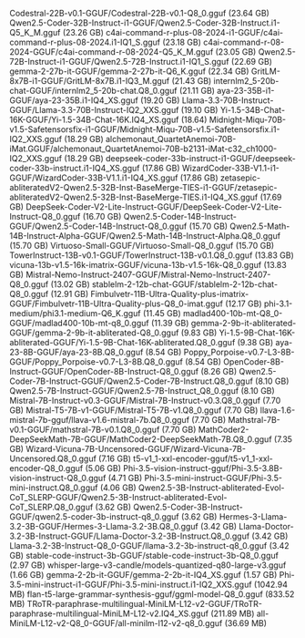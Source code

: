Codestral-22B-v0.1-GGUF/Codestral-22B-v0.1-Q8_0.gguf (23.64 GB)
Qwen2.5-Coder-32B-Instruct-i1-GGUF/Qwen2.5-Coder-32B-Instruct.i1-Q5_K_M.gguf (23.26 GB)
c4ai-command-r-plus-08-2024-i1-GGUF/c4ai-command-r-plus-08-2024.i1-IQ1_S.gguf (23.18 GB)
c4ai-command-r-08-2024-GGUF/c4ai-command-r-08-2024-Q5_K_M.gguf (23.05 GB)
Qwen2.5-72B-Instruct-i1-GGUF/Qwen2.5-72B-Instruct.i1-IQ1_S.gguf (22.69 GB)
gemma-2-27b-it-GGUF/gemma-2-27b-it-Q6_K.gguf (22.34 GB)
GritLM-8x7B-i1-GGUF/GritLM-8x7B.i1-IQ3_M.gguf (21.43 GB)
internlm2_5-20b-chat-GGUF/internlm2_5-20b-chat.Q8_0.gguf (21.11 GB)
aya-23-35B-i1-GGUF/aya-23-35B.i1-IQ4_XS.gguf (19.20 GB)
Llama-3.3-70B-Instruct-GGUF/Llama-3.3-70B-Instruct-IQ2_XXS.gguf (19.10 GB)
Yi-1.5-34B-Chat-16K-GGUF/Yi-1.5-34B-Chat-16K.IQ4_XS.gguf (18.64)
Midnight-Miqu-70B-v1.5-Safetensorsfix-i1-GGUF/Midnight-Miqu-70B-v1.5-Safetensorsfix.i1-IQ2_XXS.gguf (18.29 GB)
alchemonaut_QuartetAnemoi-70B-iMat.GGUF/alchemonaut_QuartetAnemoi-70B-b2131-iMat-c32_ch1000-IQ2_XXS.gguf (18.29 GB)
deepseek-coder-33b-instruct-i1-GGUF/deepseek-coder-33b-instruct.i1-IQ4_XS.gguf (17.86 GB)
WizardCoder-33B-V1.1-i1-GGUF/WizardCoder-33B-V1.1.i1-IQ4_XS.gguf (17.86 GB)
zetasepic-abliteratedV2-Qwen2.5-32B-Inst-BaseMerge-TIES-i1-GGUF/zetasepic-abliteratedV2-Qwen2.5-32B-Inst-BaseMerge-TIES.i1-IQ4_XS.gguf (17.69 GB)
DeepSeek-Coder-V2-Lite-Instruct-GGUF/DeepSeek-Coder-V2-Lite-Instruct-Q8_0.gguf (16.70 GB)
Qwen2.5-Coder-14B-Instruct-GGUF/Qwen2.5-Coder-14B-Instruct-Q8_0.gguf (15.70 GB)
Qwen2.5-Math-14B-Instruct-Alpha-GGUF/Qwen2.5-Math-14B-Instruct-Alpha.Q8_0.gguf (15.70 GB)
Virtuoso-Small-GGUF/Virtuoso-Small-Q8_0.gguf (15.70 GB)
TowerInstruct-13B-v0.1-GGUF/TowerInstruct-13B-v0.1.Q8_0.gguf (13.83 GB)
vicuna-13b-v1.5-16k-imatrix-GGUF/vicuna-13b-v1.5-16k-Q8_0.gguf (13.83 GB)
Mistral-Nemo-Instruct-2407-GGUF/Mistral-Nemo-Instruct-2407-Q8_0.gguf (13.02 GB)
stablelm-2-12b-chat-GGUF/stablelm-2-12b-chat-Q8_0.gguf (12.91 GB)
Fimbulvetr-11B-Ultra-Quality-plus-imatrix-GGUF/Fimbulvetr-11B-Ultra-Quality-plus-Q8_0-imat.gguf (12.17 GB)
phi-3.1-medium/phi3.1-medium-Q6_K.gguf (11.45 GB)
madlad400-10b-mt-Q8_0-GGUF/madlad400-10b-mt-q8_0.gguf (11.39 GB)
gemma-2-9b-it-abliterated-GGUF/gemma-2-9b-it-abliterated-Q8_0.gguf (9.83 GB)
Yi-1.5-9B-Chat-16K-abliterated-GGUF/Yi-1.5-9B-Chat-16K-abliterated.Q8_0.gguf (9.38 GB)
aya-23-8B-GGUF/aya-23-8B.Q8_0.gguf (8.54 GB)
Poppy_Porpoise-v0.7-L3-8B-GGUF/Poppy_Porpoise-v0.7-L3-8B.Q8_0.gguf (8.54 GB)
OpenCoder-8B-Instruct-GGUF/OpenCoder-8B-Instruct-Q8_0.gguf (8.26 GB)
Qwen2.5-Coder-7B-Instruct-GGUF/Qwen2.5-Coder-7B-Instruct.Q8_0.gguf (8.10 GB)
Qwen2.5-7B-Instruct-GGUF/Qwen2.5-7B-Instruct_Q8_0.gguf (8.10 GB)
Mistral-7B-Instruct-v0.3-GGUF/Mistral-7B-Instruct-v0.3.Q8_0.gguf (7.70 GB)
Mistral-T5-7B-v1-GGUF/Mistral-T5-7B-v1.Q8_0.gguf (7.70 GB)
llava-1.6-mistral-7b-gguf/llava-v1.6-mistral-7b.Q8_0.gguf (7.70 GB)
Mathstral-7B-v0.1-GGUF/mathstral-7B-v0.1.Q8_0.gguf (7.70 GB)
MathCoder2-DeepSeekMath-7B-GGUF/MathCoder2-DeepSeekMath-7B.Q8_0.gguf (7.35 GB)
Wizard-Vicuna-7B-Uncensored-GGUF/Wizard-Vicuna-7B-Uncensored.Q8_0.gguf (7.16 GB)
t5-v1_1-xxl-encoder-gguf/t5-v1_1-xxl-encoder-Q8_0.gguf (5.06 GB)
Phi-3.5-vision-instruct-gguf/Phi-3.5-3.8B-vision-instruct-Q8_0.gguf (4.71 GB)
Phi-3.5-mini-instruct-GGUF/Phi-3.5-mini-instruct.Q8_0.gguf (4.06 GB)
Qwen2.5-3B-Instruct-abliterated-Evol-CoT_SLERP-GGUF/Qwen2.5-3B-Instruct-abliterated-Evol-CoT_SLERP.Q8_0.gguf (3.62 GB)
Qwen2.5-Coder-3B-Instruct-GGUF/qwen2.5-coder-3b-instruct-q8_0.gguf (3.62 GB)
Hermes-3-Llama-3.2-3B-GGUF/Hermes-3-Llama-3.2-3B.Q8_0.gguf (3.42 GB)
Llama-Doctor-3.2-3B-Instruct-GGUF/Llama-Doctor-3.2-3B-Instruct.Q8_0.gguf (3.42 GB)
Llama-3.2-3B-Instruct-Q8_0-GGUF/llama-3.2-3b-instruct-q8_0.gguf (3.42 GB)
stable-code-instruct-3b-GGUF/stable-code-instruct-3b-Q8_0.gguf (2.97 GB)
whisper-large-v3-candle/models-quantized-q80-large-v3.gguf (1.66 GB)
gemma-2-2b-it-GGUF/gemma-2-2b-it-IQ4_XS.gguf (1.57 GB)
Phi-3.5-mini-instruct-i1-GGUF/Phi-3.5-mini-instruct.i1-IQ2_XXS.gguf (1042.94 MB)
flan-t5-large-grammar-synthesis-gguf/ggml-model-Q8_0.gguf (833.52 MB)
TRoTR-paraphrase-multilingual-MiniLM-L12-v2-GGUF/TRoTR-paraphrase-multilingual-MiniLM-L12-v2.IQ4_XS.gguf (211.89 MB)
all-MiniLM-L12-v2-Q8_0-GGUF/all-minilm-l12-v2-q8_0.gguf (36.69 MB)
